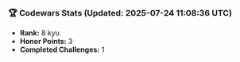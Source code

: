 ### 🏆 Codewars Stats (Updated: 2025-07-24 11:08:36 UTC)

- **Rank:** 8 kyu
- **Honor Points:** 3
- **Completed Challenges:** 1
